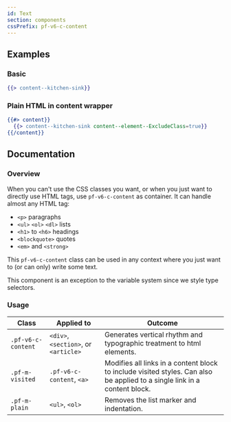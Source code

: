 ```yaml
---
id: Text
section: components
cssPrefix: pf-v6-c-content
---
```


## Examples
### Basic
```hbs
{{> content--kitchen-sink}}
```

### Plain HTML in content wrapper
```hbs
{{#> content}}
  {{> content--kitchen-sink content--element--ExcludeClass=true}}
{{/content}}
```

## Documentation
### Overview
When you can't use the CSS classes you want, or when you just want to directly use HTML tags, use `pf-v6-c-content` as container. It can handle almost any HTML tag:

- `<p>` paragraphs
- `<ul>` `<ol>` `<dl>` lists
- `<h1>` to `<h6>` headings
- `<blockquote>` quotes
- `<em>` and `<strong>`

This `pf-v6-c-content` class can be used in any context where you just want to (or can only) write some text.

This component is an exception to the variable system since we style type selectors.

### Usage
| Class | Applied to | Outcome |
| -- | -- | -- |
| `.pf-v6-c-content` | `<div>`, `<section>`, or `<article>` | Generates vertical rhythm and typographic treatment to html elements. |
| `.pf-m-visited` | `.pf-v6-c-content`, `<a>` | Modifies all links in a content block to include visited styles. Can also be applied to a single link in a content block. |
| `.pf-m-plain` | `<ul>`, `<ol>` | Removes the list marker and indentation. |
